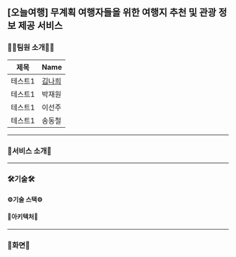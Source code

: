 ## [오늘여행] 무계획 여행자들을 위한 여행지 추천 및 관광 정보 제공 서비스
### 👩‍💻팀원 소개🧑‍💻
|제목|Name|
|------|---|
|테스트1|[김나희](https://github.com/kimnahee1529)|
|테스트1|박재원|
|테스트1|이선주|
|테스트1|송동철|
----

### 🧳서비스 소개🧳
----

### 🛠기술🛠

#### ⚙기술 스택⚙
#### 🔧아키텍처🔧  

----

### 📱화면📱
